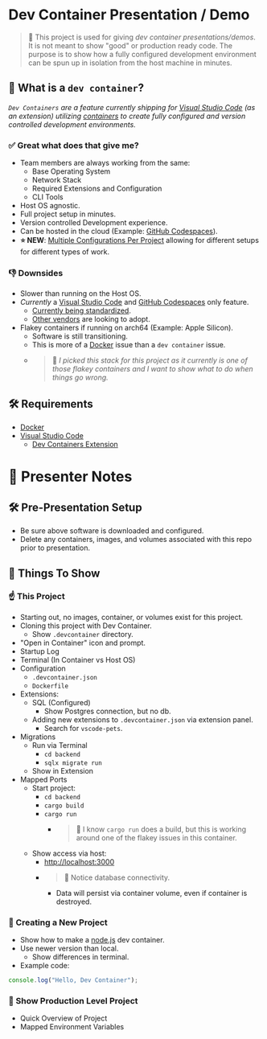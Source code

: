# Dev Container Presentation / Demo

> 🚨 This project is used for giving _dev container presentations/demos_. It is not meant to show "good" or production ready code. The purpose is to show how a fully configured development environment can be spun up in isolation from the host machine in minutes.


## 🚚 What is a `dev container`?

_`Dev Containers` are a feature currently shipping for [Visual Studio Code](https://code.visualstudio.com/) (as an extension) utilizing [containers](https://www.docker.com/resources/what-container/) to create fully configured and version controlled development environments._

### ✅ Great what does that give me?

* Team members are always working from the same:
  * Base Operating System
  * Network Stack
  * Required Extensions and Configuration
  * CLI Tools
* Host OS agnostic.
* Full project setup in minutes.
* Version controlled Development experience.
* Can be hosted in the cloud (Example: [GitHub Codespaces](https://github.com/features/codespaces)).
* **⭐️ NEW**: [Multiple Configurations Per Project](https://github.com/microsoft/vscode-docs/blob/main/remote-release-notes/v1_75.md#folders-with-multiple-devcontainerjson-files) allowing for different setups for different types of work.

### 👎 Downsides

* Slower than running on the Host OS.
* _Currently_ a [Visual Studio Code](https://code.visualstudio.com/) and [GitHub Codespaces](https://github.com/features/codespaces) only feature.
  * [Currently being standardized](https://containers.dev/).
  * [Other vendors](https://youtrack.jetbrains.com/issue/IDEA-292050/Support-for-.devcontainer#focus=Comments-27-6005224.0-0) are looking to adopt.
* Flakey containers if running on arch64 (Example: Apple Silicon).
  * Software is still transitioning.
  * This is more of a [Docker](https://www.docker.com/) issue than a `dev container` issue.
  * > 🚨 _I picked this stack for this project as it currently is one of those flakey containers and I want to show what to do when things go wrong._


## 🛠️ Requirements

* [Docker](https://www.docker.com/)
* [Visual Studio Code](https://code.visualstudio.com/)
  * [Dev Containers Extension](https://marketplace.visualstudio.com/items?itemName=ms-vscode-remote.remote-containers)


# 💬 Presenter Notes

## 🛠️ Pre-Presentation Setup

* Be sure above software is downloaded and configured.
* Delete any containers, images, and volumes associated with this repo prior to presentation.


## 🧐 Things To Show

### ☝️ This Project

* Starting out, no images, container, or volumes exist for this project.
* Cloning this project with Dev Container.
  * Show `.devcontainer` directory.
* "Open in Container" icon and prompt.
* Startup Log
* Terminal (In Container vs Host OS)
* Configuration
  * `.devcontainer.json`
  * `Dockerfile`
* Extensions:
  * SQL (Configured)
    * Show Postgres connection, but no db.
  * Adding new extensions to `.devcontainer.json` via extension panel.
    * Search for `vscode-pets`.
* Migrations
  * Run via Terminal
    * `cd backend`
    * `sqlx migrate run`
  * Show in Extension
* Mapped Ports
  * Start project:
    * `cd backend`
    * `cargo build`
    * `cargo run`
      * > 🚨 I know `cargo run` does a build, but this is working around one of the flakey issues in this container.
  * Show access via host:
    * [http://localhost:3000](http://localhost:3000)
    * > 🚨 Notice database connectivity.
      * Data will persist via container volume, even if container is destroyed.

### 🎉 Creating a New Project

* Show how to make a [node.js](https://nodejs.org/en/) dev container.
* Use newer version than local.
  * Show differences in terminal.
* Example code:
```javascript
console.log("Hello, Dev Container");
```

### 🎨 Show Production Level Project

* Quick Overview of Project
* Mapped Environment Variables

